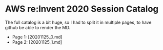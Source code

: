 # AWS re:Invent 2020 Session Catalog

The full catalog is a bit huge, so I had to split it in multiple pages, to have github be able to render the MD.

* Page 1: [20201125_0.md]
* Page 2: [20201125_1.md]

